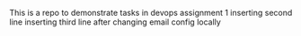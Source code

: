 This is a repo to demonstrate tasks in devops assignment 1
inserting second line
inserting third line after changing email config locally
